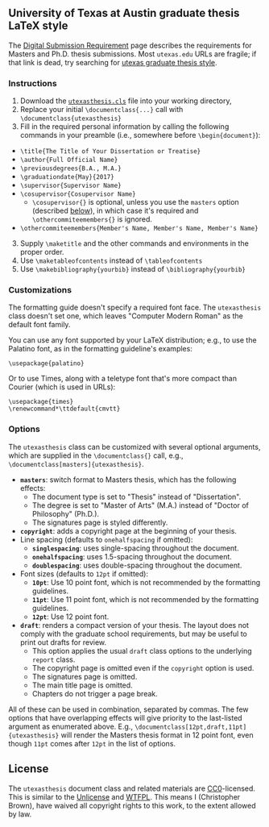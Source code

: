 ## University of Texas at Austin graduate thesis LaTeX style

The [Digital Submission Requirement](https://gradschool.utexas.edu/academics/theses-and-dissertations/digital-submission-requirement) page describes the requirements for Masters and Ph.D. thesis submissions.
Most `utexas.edu` URLs are fragile; if that link is dead, try searching for [utexas graduate thesis style](https://www.google.com/search?q=utexas+graduate+thesis+style).


### Instructions

1. Download the [`utexasthesis.cls`](./utexasthesis.cls) file into your working directory,
2. Replace your initial `\documentclass{...}` call with `\documentclass{utexasthesis}`
3. Fill in the required personal information by calling the following commands in your preamble (i.e., somewhere before `\begin{document}`):
  - `\title{The Title of Your Dissertation or Treatise}`
  - `\author{Full Official Name}`
  - `\previousdegrees{B.A., M.A.}`
  - `\graduationdate{May}{2017}`
  - `\supervisor{Supervisor Name}`
  - `\cosupervisor{Cosupervisor Name}`
    + `\cosupervisor{}` is optional, unless you use the `masters` option (described [below](#options)),
      in which case it's required and `\othercommiteemembers{}` is ignored.
  - `\othercommiteemembers{Member's Name, Member's Name, Member's Name}`
3. Supply `\maketitle` and the other commands and environments in the proper order.
4. Use `\maketableofcontents` instead of `\tableofcontents`
5. Use `\makebibliography{yourbib}` instead of `\bibliography{yourbib}`


### Customizations

The formatting guide doesn't specify a required font face.
The `utexasthesis` class doesn't set one, which leaves "Computer Modern Roman" as the default font family.

You can use any font supported by your LaTeX distribution; e.g., to use the Palatino font, as in the formatting guideline's examples:

    \usepackage{palatino}

Or to use Times, along with a teletype font that's more compact than Courier (which is used in URLs):

    \usepackage{times}
    \renewcommand*\ttdefault{cmvtt}


### Options

The `utexasthesis` class can be customized with several optional arguments,
which are supplied in the `\documentclass{}` call, e.g., `\documentclass[masters]{utexasthesis}`.

- **`masters`**: switch format to Masters thesis, which has the following effects:
  + The document type is set to "Thesis" instead of "Dissertation".
  + The degree is set to "Master of Arts" (M.A.) instead of "Doctor of Philosophy" (Ph.D.).
  + The signatures page is styled differently.
- **`copyright`**: adds a copyright page at the beginning of your thesis.
- Line spacing (defaults to `onehalfspacing` if omitted):
  + **`singlespacing`**: uses single-spacing throughout the document.
  + **`onehalfspacing`**: uses 1.5-spacing throughout the document.
  + **`doublespacing`**: uses double-spacing throughout the document.
- Font sizes (defaults to `12pt` if omitted):
  + **`10pt`**: Use 10 point font, which is not recommended by the formatting guidelines.
  + **`11pt`**: Use 11 point font, which is not recommended by the formatting guidelines.
  + **`12pt`**: Use 12 point font.
- **`draft`**: renders a compact version of your thesis. The layout does not comply with the graduate school requirements, but may be useful to print out drafts for review.
  + This option applies the usual `draft` class options to the underlying `report` class.
  + The copyright page is omitted even if the `copyright` option is used.
  + The signatures page is omitted.
  + The main title page is omitted.
  + Chapters do not trigger a page break.

All of these can be used in combination, separated by commas.
The few options that have overlapping effects will give priority to the last-listed argument as enumerated above.
E.g., `\documentclass[12pt,draft,11pt]{utexasthesis}` will render the Masters thesis format in 12 point font, even though `11pt` comes after `12pt` in the list of options.


## License

The `utexasthesis` document class and related materials are [CC0](https://creativecommons.org/publicdomain/zero/1.0/)-licensed.
This is similar to the [Unlicense](http://unlicense.org) and [WTFPL](http://wtfpl.net).
This means I (Christopher Brown), have waived all copyright rights to this work, to the extent allowed by law.
